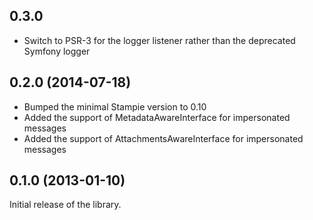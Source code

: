 ## 0.3.0

* Switch to PSR-3 for the logger listener rather than the deprecated Symfony logger

## 0.2.0 (2014-07-18)

* Bumped the minimal Stampie version to 0.10
* Added the support of MetadataAwareInterface for impersonated messages
* Added the support of AttachmentsAwareInterface for impersonated messages

## 0.1.0 (2013-01-10)

Initial release of the library.
